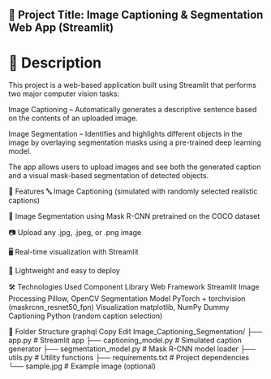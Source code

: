 ## 🧠 Project Title: Image Captioning & Segmentation Web App (Streamlit)
# 📌 Description
This project is a web-based application built using Streamlit that performs two major computer vision tasks:

Image Captioning – Automatically generates a descriptive sentence based on the contents of an uploaded image.

Image Segmentation – Identifies and highlights different objects in the image by overlaying segmentation masks using a pre-trained deep learning model.

The app allows users to upload images and see both the generated caption and a visual mask-based segmentation of detected objects.

🚀 Features
🔤 Image Captioning (simulated with randomly selected realistic captions)

🧠 Image Segmentation using Mask R-CNN pretrained on the COCO dataset

📷 Upload any .jpg, .jpeg, or .png image

🖥️ Real-time visualization with Streamlit

🎯 Lightweight and easy to deploy

🛠️ Technologies Used
Component	Library
Web Framework	Streamlit
Image Processing	Pillow, OpenCV
Segmentation Model	PyTorch + torchvision (maskrcnn_resnet50_fpn)
Visualization	matplotlib, NumPy
Dummy Captioning	Python (random caption selection)

📂 Folder Structure
graphql
Copy
Edit
Image_Captioning_Segmentation/
├── app.py                     # Streamlit app
├── captioning_model.py       # Simulated caption generator
├── segmentation_model.py     # Mask R-CNN model loader
├── utils.py                  # Utility functions
├── requirements.txt          # Project dependencies
└── sample.jpg                # Example image (optional)
